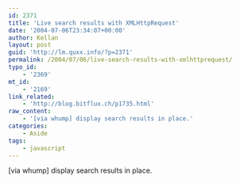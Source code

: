 ```yaml
---
id: 2371
title: 'Live search results with XMLHttpRequest'
date: '2004-07-06T23:34:07+00:00'
author: Kellan
layout: post
guid: 'http://lm.quxx.info/?p=2371'
permalink: /2004/07/06/live-search-results-with-xmlhttprequest/
typo_id:
    - '2369'
mt_id:
    - '2169'
link_related:
    - 'http://blog.bitflux.ch/p1735.html'
raw_content:
    - '[via whump] display search results in place.'
categories:
    - Aside
tags:
    - javascript
---
```


[via whump] display search results in place.